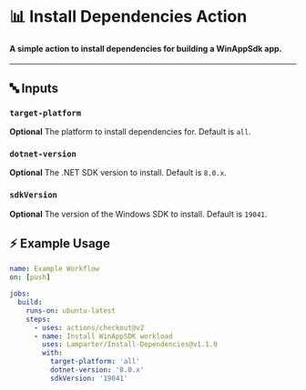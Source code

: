 # 📊 Install Dependencies Action

#### A simple action to install dependencies for building a WinAppSdk app.

---

## 🔤 Inputs

### `target-platform`

**Optional** The platform to install dependencies for. Default is `all`.

### `dotnet-version`

**Optional** The .NET SDK version to install. Default is `8.0.x`.

### `sdkVersion`

**Optional** The version of the Windows SDK to install. Default is `19041`.

## ⚡  Example Usage

```yaml
name: Example Workflow
on: [push]

jobs:
  build:
    runs-on: ubuntu-latest
    steps:
      - uses: actions/checkout@v2
      - name: Install WinAppSDK workload
        uses: Lamparter/Install-Dependencies@v1.1.0
        with:
          target-platform: 'all'
          dotnet-version: '8.0.x'
          sdkVersion: '19041'
```
